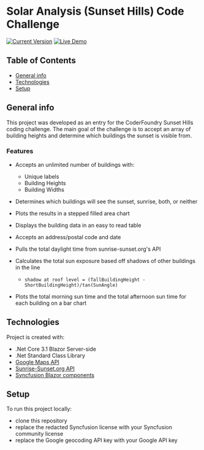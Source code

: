 # Solar Analysis (Sunset Hills) Code Challenge

[![Current Version](https://img.shields.io/badge/version-1.0.0-green.svg)](https://github.com/BSchafer01/SolarAnalysisCodeChallenge) [![Live Demo](https://img.shields.io/badge/demo-online-green.svg)](https://cfsolaranalysis.azurewebsites.net/)

## Table of Contents
* [General info](#general-info)
* [Technologies](#technologies)
* [Setup](#setup)


## General info
This project was developed as an entry for the CoderFoundry Sunset Hills coding challenge. The main goal of the challenge is to accept an array of building heights and determine which buildings the sunset is visible from.

### Features
* Accepts an unlimited number of buildings with: 
    + Unique labels
    + Building Heights
    + Building Widths
* Determines which buildings will see the sunset, sunrise, both, or neither
* Plots the results in a stepped filled area chart
* Displays the building data in an easy to read table

* Accepts an address/postal code and date
* Pulls the total daylight time from sunrise-sunset.org's API
* Calculates the total sun exposure based off shadows of other buildings in the line 
    + `shadow at roof level = (TallBuildingHeight - ShortBuildingHeight)/tan(SunAngle)`
* Plots the total morning sun time and the total afternoon sun time for each building on a bar chart
 
 
## Technologies
Project is created with:
* .Net Core 3.1 Blazor Server-side
* .Net Standard Class Library
* [Google Maps API](https://cloud.google.com/maps-platform/)
* [Sunrise-Sunset.org API](https://sunrise-sunset.org/)
* [Syncfusion Blazor components](https://www.syncfusion.com/blazor-components)


## Setup

To run this project locally:
* clone this repository
* replace the redacted Syncfusion license with your Syncfusion community license
* replace the Google geocoding API key with your Google API key
